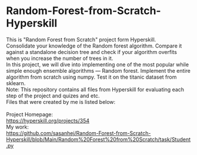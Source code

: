 # Random-Forest-from-Scratch-Hyperskill
This is "Random Forest from Scratch" project form Hyperskill.<br>
Consolidate your knowledge of the Random forest algorithm. Compare it against a standalone decision tree and check if your algorithm overfits when you increase the number of trees in it.<br>
In this project, we will dive into implementing one of the most popular while simple enough ensemble algorithms — Random forest. Implement the entire algorithm from scratch using numpy. Test it on the titanic dataset from sklearn.<br>
Note: This repository contains all files from Hyperskill for evaluating each step of the project and quizes and etc.<br>
Files that were created by me is listed below:<br>
<br>
Project Homepage:<br>
https://hyperskill.org/projects/354<br>
My work:<br>
https://github.com/sasanhej/Random-Forest-from-Scratch-Hyperskill/blob/Main/Random%20Forest%20from%20Scratch/task/Student.py
